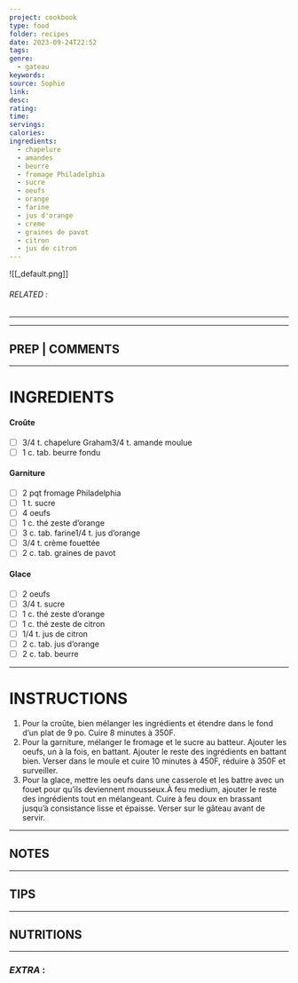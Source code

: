 ```yaml
---
project: cookbook
type: food
folder: recipes
date: 2023-09-24T22:52
tags: 
genre:
  - gateau
keywords: 
source: Sophie
link: 
desc: 
rating: 
time: 
servings: 
calories: 
ingredients:
  - chapelure
  - amandes
  - beurre
  - fromage Philadelphia
  - sucre
  - oeufs
  - orange
  - farine
  - jus d'orange
  - creme
  - graines de pavot
  - citron
  - jus de citron
---
```


![[_default.png]]
###### *RELATED* : 
---


---
## PREP | COMMENTS



---
# INGREDIENTS

#### Croûte 

- [ ] 3/4 t. chapelure Graham3/4 t. amande moulue
- [ ] 1 c. tab. beurre fondu  

#### Garniture  

- [ ] 2 pqt fromage Philadelphia
- [ ] 1 t. sucre
- [ ] 4 oeufs
- [ ] 1 c. thé zeste d’orange
- [ ] 3 c. tab. farine1/4 t. jus d’orange
- [ ] 3/4 t. crème fouettée
- [ ] 2 c. tab. graines de pavot

#### Glace

- [ ] 2 oeufs
- [ ] 3/4 t. sucre
- [ ] 1 c. thé zeste d’orange
- [ ] 1 c. thé zeste de citron
- [ ] 1/4 t. jus de citron
- [ ] 2 c. tab. jus d’orange
- [ ] 2 c. tab. beurre

---
# INSTRUCTIONS

1. Pour la croûte, bien mélanger les ingrédients et étendre dans le fond d’un plat de 9 po. Cuire 8 minutes à 350F.
2. Pour la garniture, mélanger le fromage et le sucre au batteur. Ajouter les oeufs, un à la fois, en battant. Ajouter le reste des ingrédients en battant bien. Verser dans le moule et cuire 10 minutes à 450F, réduire à 350F et surveiller.
3. Pour la glace, mettre les oeufs dans une casserole et les battre avec un fouet pour qu’ils deviennent mousseux.À feu medium, ajouter le reste des ingrédients tout en mélangeant. Cuire à feu doux en brassant jusqu’à consistance lisse et épaisse. Verser sur le gâteau avant de servir.

---
## NOTES



---
## TIPS



---
## NUTRITIONS



---
### *EXTRA* :




